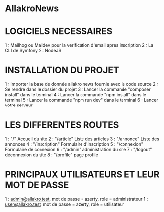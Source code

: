 # AllakroNews

# LOGICIELS NECESSAIRES
1 : Mailhog ou Maildev pour la verification d'email apres inscription
2 : La CLI de Symfony
2 : NodeJS
# INSTALLATION DU PROJET
1 : Importer la base de donnée allakro news fournie avec le code source
2 : Se rendre dans le dossier du projet
3 : Lancer la commande "composer install" dans le terminal
4 : Lancer la commande "npm install" dans le terminal
5 : Lancer la commande "npm run dev" dans le terminal
6 : Lancer votre serveur

# LES DIFFERENTES ROUTES
1 : "/" Accueil du site
2 : "/article" Liste des articles
3 : "/annonce" Liste des annonces
4 : "/inscription" Formulaire d'inscription
5 : "/connexion" Formulaire de connexion
6 : "/admin" administration du site
7 : "/logout" déconnexion du site
8 : "/profile" page profile

# PRINCIPAUX UTILISATEURS ET LEUR MOT DE PASSE
1 : admin@allakro.test, mot de passe = azerty, role = administrateur
1 : user@allakro.test, mot de passe = azerty, role = utilisateur
